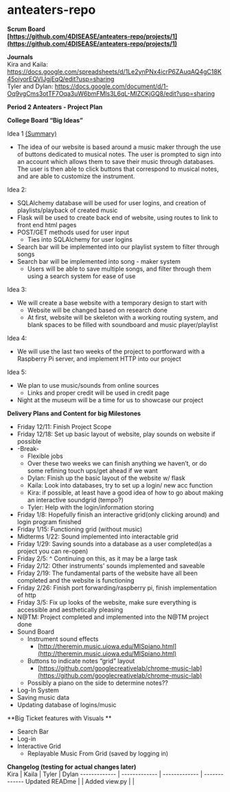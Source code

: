 # anteaters-repo
 <b>Scrum Board</b><br />
**[https://github.com/4DISEASE/anteaters-repo/projects/1](https://github.com/4DISEASE/anteaters-repo/projects/1)**
 
 <b>Journals</b><br />
 Kira and Kaila: https://docs.google.com/spreadsheets/d/1Le2ynPNx4icrP6ZAuqAQ4gC18K45oiyorEQVIJgjEqQ/edit?usp=sharing <br />
 Tyler and Dylan: https://docs.google.com/document/d/1-Oq9vgCms3otTF7Oqa3uW6bmFMls3L6qL-MIZCKjGQ8/edit?usp=sharing

**Period 2 Anteaters - Project Plan**

**College Board “Big Ideas”**

Idea 1 <span style="text-decoration:underline;">(Summary)</span>



*   The idea of our website is based around a music maker through the use of buttons dedicated to musical notes. The user is prompted to sign into an account which allows them to save their music through databases. The user is then able to click buttons that correspond to musical notes, and are able to customize the instrument. 

Idea 2: 



*   SQLAlchemy database will be used for user logins, and creation of playlists/playback of created music
*   Flask will be used to create back end of website, using routes to link to front end html pages
*   POST/GET methods used for user input
    *   Ties into SQLAlchemy for user logins
*   Search bar will be implemented into our playlist system to filter through songs
*   Search bar will be implemented into song - maker system
    *   Users will be able to save multiple songs, and filter through them using a search system for ease of use

Idea 3:



*   We will create a base website with a temporary design to start with
    *   Website will be changed based on research done
    *   At first, website will be skeleton with a working routing system, and blank spaces to be filled with soundboard and music player/playlist

Idea 4:



*   We will use the last two weeks of the project to portforward with a Raspberry Pi server, and implement HTTP into our project

Idea 5: 



*   We plan to use music/sounds from online sources
    *   Links and proper credit will be used in credit page
*   Night at the museum will be a time for us to showcase our project

**Delivery Plans and Content for big Milestones**



*   Friday 12/11: Finish Project Scope
*   Friday 12/18: Set up basic layout of website, play sounds on website if possible
*   -Break-
    *   Flexible jobs
    *   Over these two weeks we can finish anything we haven’t, or do some refining touch ups/get ahead if we want
    *   Dylan: Finish up the basic layout of the website w/ flask
    *   Kaila: Look into databases, try to set up a login/ new acc function
    *   Kira: if possible, at least have a good idea of how to go about making an interactive soundgrid (tempo?)
    *   Tyler: Help with the login/information storing
*   Friday 1/8: Hopefully finish an interactive grid(only clicking around) and login program finished
*   Friday 1/15: Functioning grid (without music)
*   Midterms 1/22: Sound implemented into interactable grid
*   Friday 1/29: Saving sounds into a database as a user completed(as a project you can re-open)
*   Friday 2/5: ^ Continuing on this, as it may be a large task
*   Friday 2/12: Other instruments' sounds implemented and saveable
*   Friday 2/19: The fundamental parts of the website have all been completed and the website is functioning
*   Friday 2/26:  Finish port forwarding/raspberry pi, finish implementation of http
*   Friday 3/5: Fix up looks of the website, make sure everything is accessible and aesthetically pleasing
*   N@TM: Project completed and implemented into the N@TM project done
*   Sound Board
    *   Instrument sound effects
        *   [http://theremin.music.uiowa.edu/MISpiano.html](http://theremin.music.uiowa.edu/MISpiano.html)
    *   Buttons to indicate notes “grid” layout
        *   [https://github.com/googlecreativelab/chrome-music-lab](https://github.com/googlecreativelab/chrome-music-lab)
    *   Possibly a piano on the side to determine notes??
*   Log-In System
*   Saving music data
*   Updating database of logins/music

**Big Ticket features with Visuals **

*   Search Bar
*   Log-in
*   Interactive Grid
    *   Replayable Music From Grid (saved by logging in)


 <b>Changelog (testing for actual changes later)</b><br />
Kira  | Kaila | Tyler | Dylan
------------- | ------------- | ------------- | -------------
Updated READme  | | Added view.py | |
